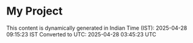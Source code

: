 # My Project

This content is dynamically generated in Indian Time (IST): 2025-04-28 09:15:23 IST
Converted to UTC: 2025-04-28 03:45:23 UTC
